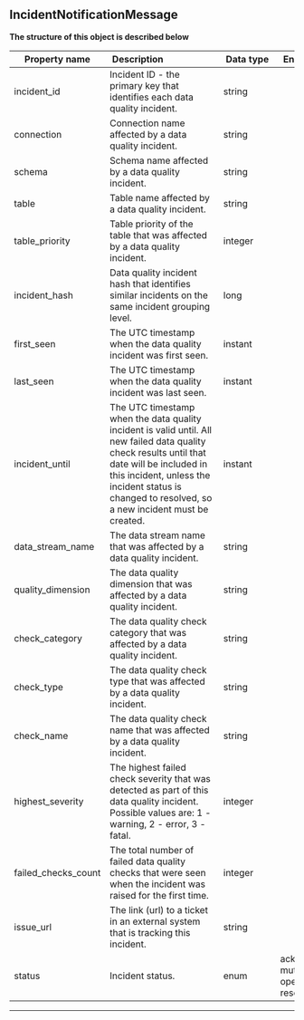 
## IncidentNotificationMessage  
  
  








**The structure of this object is described below**  
  
|&nbsp;Property&nbsp;name&nbsp;|&nbsp;Description&nbsp;&nbsp;&nbsp;&nbsp;&nbsp;&nbsp;&nbsp;&nbsp;&nbsp;&nbsp;&nbsp;&nbsp;&nbsp;&nbsp;&nbsp;&nbsp;&nbsp;&nbsp;&nbsp;&nbsp;&nbsp;|&nbsp;Data&nbsp;type&nbsp;|&nbsp;Enum&nbsp;values&nbsp;|&nbsp;Default&nbsp;value&nbsp;|&nbsp;Sample&nbsp;values&nbsp;|
|---------------|---------------------------------|-----------|-------------|---------------|---------------|
|incident_id|Incident ID - the primary key that identifies each data quality incident.|string| | | |
|connection|Connection name affected by a data quality incident.|string| | | |
|schema|Schema name affected by a data quality incident.|string| | | |
|table|Table name affected by a data quality incident.|string| | | |
|table_priority|Table priority of the table that was affected by a data quality incident.|integer| | | |
|incident_hash|Data quality incident hash that identifies similar incidents on the same incident grouping level.|long| | | |
|first_seen|The UTC timestamp when the data quality incident was first seen.|instant| | | |
|last_seen|The UTC timestamp when the data quality incident was last seen.|instant| | | |
|incident_until|The UTC timestamp when the data quality incident is valid until. All new failed data quality check results until that date will be included in this incident, unless the incident status is changed to resolved, so a new incident must be created.|instant| | | |
|data_stream_name|The data stream name that was affected by a data quality incident.|string| | | |
|quality_dimension|The data quality dimension that was affected by a data quality incident.|string| | | |
|check_category|The data quality check category that was affected by a data quality incident.|string| | | |
|check_type|The data quality check type that was affected by a data quality incident.|string| | | |
|check_name|The data quality check name that was affected by a data quality incident.|string| | | |
|highest_severity|The highest failed check severity that was detected as part of this data quality incident. Possible values are: 1 - warning, 2 - error, 3 - fatal.|integer| | | |
|failed_checks_count|The total number of failed data quality checks that were seen when the incident was raised for the first time.|integer| | | |
|issue_url|The link (url) to a ticket in an external system that is tracking this incident.|string| | | |
|status|Incident status.|enum|acknowledged<br/>muted<br/>open<br/>resolved<br/>| | |









___  

